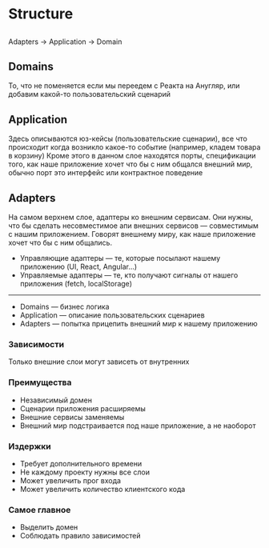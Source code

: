 # Structure

##

Adapters -> Application -> Domain

## Domains
То, что не поменяется если мы переедем с Реакта на Анугляр,
или добавим какой-то пользовательский сценарий

## Application
Здесь описываются юз-кейсы (пользовательские сценарии), 
все что происходит когда возникло какое-то событие (например, кладем товара в корзину)
Кроме этого в данном слое находятся порты, спецификации того, как наше приложение хочет
что бы с ним общался внешний мир, обычно порт это интерфейс или контрактное поведение

## Adapters
На самом верхнем слое, адаптеры ко внешним сервисам. Они нужны, что бы сделать несовместимое апи внешних сервисов — совместимым
с нашим приложением. Говорят внешнему миру, как наше приложение хочет что бы с ним общались.
- Управляющие адаптеры — те, которые посылают нашему приложению (UI, React, Angular...)
- Управляемые адаптеры — те, кто получают сигналы от нашего приложения (fetch, localStorage)

---

- Domains — бизнес логика
- Application — описание пользовательских сценариев
- Adapters — попытка прицепить внешний мир к нашему приложению


### Зависимости
Только внешние слои могут зависеть от внутренних

### Преимущества
- Независимый домен
- Сценарии приложения расширяемы
- Внешние сервисы заменяемы
- Внешний мир подстраивается под наше приложение, а не наоборот

### Издержки
- Требует дополнительного времени
- Не каждому проекту нужны все слои
- Может увеличить прог входа
- Может увеличить количество клиентского кода

### Самое главное
- Выделить домен
- Соблюдать правило зависимостей
